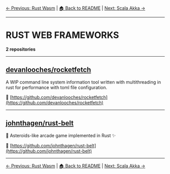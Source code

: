 [← Previous: Rust Wasm](rust-wasm.txt) | [🏠 Back to README](../README.md) | [Next: Scala Akka →](scala-akka.txt)

---

# RUST WEB FRAMEWORKS

**2 repositories**

---

## [devanlooches/rocketfetch](https://github.com/devanlooches/rocketfetch)

A WIP command line system information tool written with multithreading in rust for performance with toml file configuration.

🔗 [https://github.com/devanlooches/rocketfetch](https://github.com/devanlooches/rocketfetch)

---

## [johnthagen/rust-belt](https://github.com/johnthagen/rust-belt)

:rocket: Asteroids-like arcade game implemented in Rust ✨

🔗 [https://github.com/johnthagen/rust-belt](https://github.com/johnthagen/rust-belt)

---


[← Previous: Rust Wasm](rust-wasm.txt) | [🏠 Back to README](../README.md) | [Next: Scala Akka →](scala-akka.txt)
